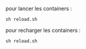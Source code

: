 pour lancer les containers : 
```
sh reload.sh
```

pour recharger les containers : 
```
sh reload.sh
```